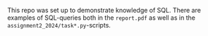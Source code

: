 This repo was set up to demonstrate knowledge of SQL. There are examples of SQL-queries both in the `report.pdf` as well as in the `assignment2_2024/task*.py`-scripts.
